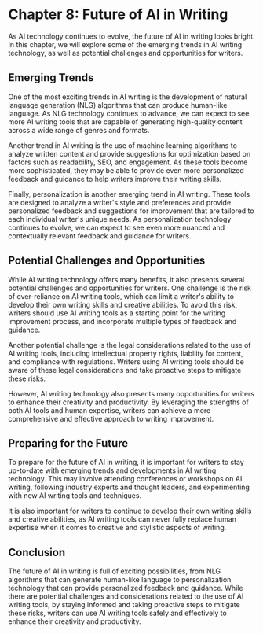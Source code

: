 Chapter 8: Future of AI in Writing
==================================

As AI technology continues to evolve, the future of AI in writing looks bright. In this chapter, we will explore some of the emerging trends in AI writing technology, as well as potential challenges and opportunities for writers.

Emerging Trends
---------------

One of the most exciting trends in AI writing is the development of natural language generation (NLG) algorithms that can produce human-like language. As NLG technology continues to advance, we can expect to see more AI writing tools that are capable of generating high-quality content across a wide range of genres and formats.

Another trend in AI writing is the use of machine learning algorithms to analyze written content and provide suggestions for optimization based on factors such as readability, SEO, and engagement. As these tools become more sophisticated, they may be able to provide even more personalized feedback and guidance to help writers improve their writing skills.

Finally, personalization is another emerging trend in AI writing. These tools are designed to analyze a writer's style and preferences and provide personalized feedback and suggestions for improvement that are tailored to each individual writer's unique needs. As personalization technology continues to evolve, we can expect to see even more nuanced and contextually relevant feedback and guidance for writers.

Potential Challenges and Opportunities
--------------------------------------

While AI writing technology offers many benefits, it also presents several potential challenges and opportunities for writers. One challenge is the risk of over-reliance on AI writing tools, which can limit a writer's ability to develop their own writing skills and creative abilities. To avoid this risk, writers should use AI writing tools as a starting point for the writing improvement process, and incorporate multiple types of feedback and guidance.

Another potential challenge is the legal considerations related to the use of AI writing tools, including intellectual property rights, liability for content, and compliance with regulations. Writers using AI writing tools should be aware of these legal considerations and take proactive steps to mitigate these risks.

However, AI writing technology also presents many opportunities for writers to enhance their creativity and productivity. By leveraging the strengths of both AI tools and human expertise, writers can achieve a more comprehensive and effective approach to writing improvement.

Preparing for the Future
------------------------

To prepare for the future of AI in writing, it is important for writers to stay up-to-date with emerging trends and developments in AI writing technology. This may involve attending conferences or workshops on AI writing, following industry experts and thought leaders, and experimenting with new AI writing tools and techniques.

It is also important for writers to continue to develop their own writing skills and creative abilities, as AI writing tools can never fully replace human expertise when it comes to creative and stylistic aspects of writing.

Conclusion
----------

The future of AI in writing is full of exciting possibilities, from NLG algorithms that can generate human-like language to personalization technology that can provide personalized feedback and guidance. While there are potential challenges and considerations related to the use of AI writing tools, by staying informed and taking proactive steps to mitigate these risks, writers can use AI writing tools safely and effectively to enhance their creativity and productivity.
